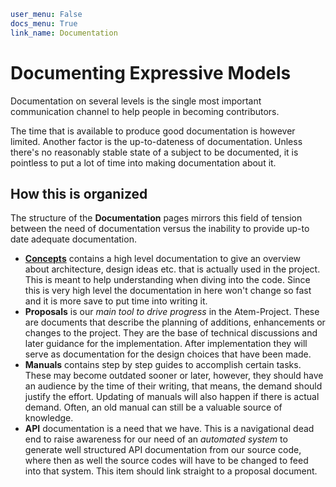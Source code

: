 ```yaml
user_menu: False
docs_menu: True
link_name: Documentation
```

# Documenting Expressive Models

Documentation on several levels is the single most important communication
channel to help people in becoming contributors.

The time that is available to produce good documentation is however limited.
Another factor is the up-to-dateness of documentation. Unless there's no reasonably
stable state of a subject to be documented, it is pointless to put a lot of time into
making documentation about it.

## How this is organized

The structure of the **Documentation** pages mirrors this field of tension between
the need of documentation versus the inability to provide up-to date adequate documentation.

* **[Concepts]({{url_for('content/Concepts:index')}})** contains a high level documentation to give an overview about architecture,
  design ideas etc. that is actually used in the project. This is meant to help understanding
  when diving into the code. Since this is very high level the documentation in here won't change
  so fast and it is more save to put time into writing it.
* **Proposals** is our *main tool to drive progress* in the Atem-Project. These are documents that
  describe the planning of additions, enhancements or changes to the project. They are the
  base of technical discussions and later guidance for the implementation. After implementation
  they will serve as documentation for the design choices that have been made.
* **Manuals** contains step by step guides to accomplish certain tasks. These may become
  outdated sooner or later, however, they should have an audience by the time of their
  writing, that means, the demand should justify the effort. Updating of manuals will
  also happen if there is actual demand. Often, an old manual can still be a valuable source
  of knowledge.
* **API** documentation is a need that we have. This is a navigational dead end to raise
  awareness for our need of an *automated system* to generate well structured API documentation
  from our source code, where then as well the source codes will have to be changed to feed
  into that system. This item should link straight to a proposal document.



